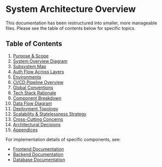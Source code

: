 # System Architecture Overview

This documentation has been restructured into smaller, more manageable files. Please see the table of contents below for specific topics.

## Table of Contents

1. [Purpose & Scope](./01-purpose-scope.md)
2. [System Overview Diagram](./02-system-overview.md)
3. [Subsystem Map](./03-subsystem-map.md)
4. [Auth Flow Across Layers](./04-auth-flow.md)
5. [Environments](./05-environments.md)
6. [CI/CD Pipeline Overview](./06-cicd-pipeline.md)
7. [Global Conventions](./07-global-conventions.md)
8. [Tech Stack Rationale](./08-tech-stack.md)
9. [Component Breakdown](./09-component-breakdown.md)
10. [Data Flow Diagram](./10-data-flow.md)
11. [Deployment Topology](./11-deployment-topology.md)
12. [Scalability & Statelessness Strategy](./12-scalability.md)
13. [Cross-Cutting Concerns](./13-cross-cutting-concerns.md)
14. [Architectural Decisions](./14-architectural-decisions.md)
15. [Appendices](./15-appendices.md)

For implementation details of specific components, see:

- [Frontend Documentation](../frontend/index.md)
- [Backend Documentation](../backend/index.md)
- [Database Documentation](../database/index.md)
